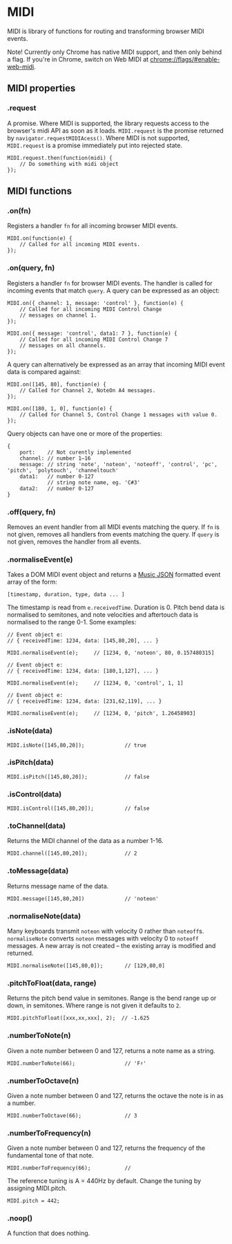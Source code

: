 # MIDI

MIDI is library of functions for routing and transforming browser MIDI events.

Note! Currently only Chrome has native MIDI support, and then only behind a flag.
If you're in Chrome, switch on Web MIDI at
<a href="chrome://flags/#enable-web-midi">chrome://flags/#enable-web-midi</a>.

## MIDI properties

### .request

A promise. Where MIDI is supported, the library requests access to the browser's
midi API as soon as it loads. <code>MIDI.request</code> is the promise returned
by <code>navigator.requestMIDIAcess()</code>. Where MIDI is not supported,
<code>MIDI.request</code> is a promise immediately put into rejected state.

    MIDI.request.then(function(midi) {
        // Do something with midi object
    });

## MIDI functions

### .on(fn)

Registers a handler <code>fn</code> for all incoming browser MIDI events.

    MIDI.on(function(e) {
        // Called for all incoming MIDI events.
    });

### .on(query, fn)

Registers a handler <code>fn</code> for browser MIDI events. The handler is
called for incoming events that match <code>query</code>. A query can be
expressed as an object:

    MIDI.on({ channel: 1, message: 'control' }, function(e) {
        // Called for all incoming MIDI Control Change
        // messages on channel 1.
    });

    MIDI.on({ message: 'control', data1: 7 }, function(e) {
        // Called for all incoming MIDI Control Change 7
        // messages on all channels.
    });

A query can alternatively be expressed as an array that incoming MIDI event data
is compared&nbsp;against:

    MIDI.on([145, 80], function(e) {
        // Called for Channel 2, NoteOn A4 messages.
    });

    MIDI.on([180, 1, 0], function(e) {
        // Called for Channel 5, Control Change 1 messages with value 0.
    });

Query objects can have one or more of the properties:

    {
        port:    // Not curently implemented
        channel: // number 1–16
        message: // string 'note', 'noteon', 'noteoff', 'control', 'pc', 'pitch', 'polytouch', 'channeltouch'
        data1:   // number 0-127
                 // string note name, eg. 'C#3'
        data2:   // number 0-127
    }

### .off(query, fn)

Removes an event handler from all MIDI events matching the query. If
<code>fn</code> is not given, removes all handlers from events matching the
query. If <code>query</code> is not given, removes the handler from all events.


### .normaliseEvent(e)

Takes a DOM MIDI event object and returns a
<a href="https://github.com/sound-io/music-json-spec">Music JSON</a> formatted
event array of the form:

    [timestamp, duration, type, data ... ]

The timestamp is read from <code>e.receivedTime</code>. Duration is 0.
Pitch bend data is normalised to semitones, and note velocities and
aftertouch data is normalised to the range 0-1. Some examples:

    // Event object e:
    // { receivedTime: 1234, data: [145,80,20], ... }
    
    MIDI.normaliseEvent(e);     // [1234, 0, 'noteon', 80, 0.157480315]

    // Event object e:
    // { receivedTime: 1234, data: [180,1,127], ... }
    
    MIDI.normaliseEvent(e);     // [1234, 0, 'control', 1, 1]

    // Event object e:
    // { receivedTime: 1234, data: [231,62,119], ... }
    
    MIDI.normaliseEvent(e);     // [1234, 0, 'pitch', 1.26458903]

### .isNote(data)

    MIDI.isNote([145,80,20]);             // true

### .isPitch(data)

    MIDI.isPitch([145,80,20]);            // false

### .isControl(data)

    MIDI.isControl([145,80,20]);          // false

### .toChannel(data)

Returns the MIDI channel of the data as a number 1-16.

    MIDI.channel([145,80,20]);            // 2

### .toMessage(data)

Returns message name of the data.

    MIDI.message([145,80,20])             // 'noteon'

### .normaliseNote(data)

Many keyboards transmit <code>noteon</code> with velocity 0 rather than
<code>noteoff</code>s. <code>normaliseNote</code> converts <code>noteon</code>
messages with velocity 0 to <code>noteoff</code> messages. A new array is
not created – the existing array is modified and returned.

    MIDI.normaliseNote([145,80,0]);       // [129,80,0]

### .pitchToFloat(data, range)

Returns the pitch bend value in semitones. Range is the bend range up or down,
in semitones. Where range is not given it defaults to <code>2</code>.

    MIDI.pitchToFloat([xxx,xx,xxx], 2);  // -1.625

### .numberToNote(n)

Given a note number between 0 and 127, returns a note name as a string.

    MIDI.numberToNote(66);                // 'F♯'

### .numberToOctave(n)

Given a note number between 0 and 127, returns the octave the note is in as a number. 

    MIDI.numberToOctave(66);              // 3

### .numberToFrequency(n)

Given a note number between 0 and 127, returns the frequency of the fundamental tone of that note.

    MIDI.numberToFrequency(66);           // 

The reference tuning is A = 440Hz by default. Change the tuning by assigning MIDI.pitch.

    MIDI.pitch = 442;

### .noop()

A function that does nothing.
